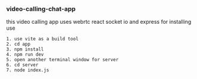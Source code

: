 ### video-calling-chat-app
this video calling app uses webrtc react socket io and express
for installing use
```shell
1. use vite as a build tool
2. cd app
3. npm install
4. npm run dev
5. open another terminal window for server
6. cd server
7. node index.js
```
